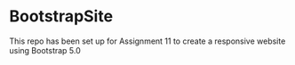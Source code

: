 # BootstrapSite
This repo has been set up for Assignment 11 to create a responsive website using Bootstrap 5.0
